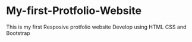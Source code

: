 # My-first-Protfolio-Website
This is my first Resposive protfolio website Develop using HTML CSS and  Bootstrap 
